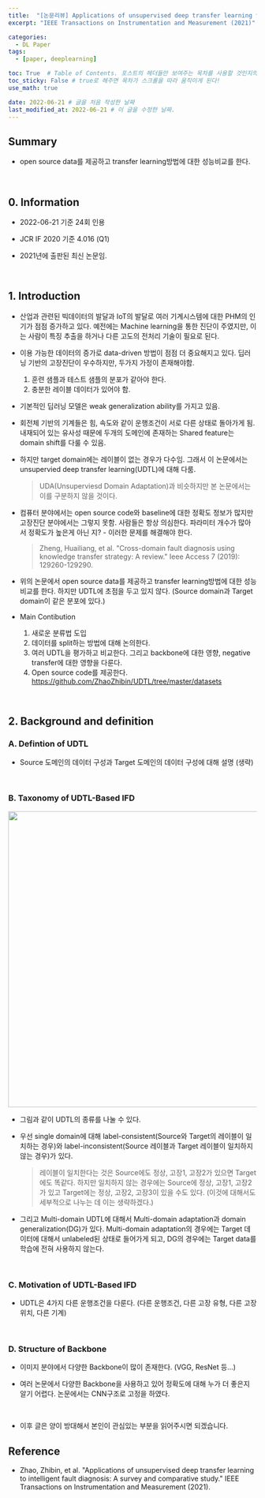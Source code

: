 ```yaml
---
title:  "[논문리뷰] Applications of unsupervised deep transfer learning to intelligent fault diagnosis: A survey and comparative study"
excerpt: "IEEE Transactions on Instrumentation and Measurement (2021)"

categories:
  - DL Paper
tags:
  - [paper, deeplearning]

toc: True  # Table of Contents. 포스트의 헤더들만 보여주는 목차를 사용할 것인지의 여부. ture 로 해주면 포스트의 목차가 보이게 된다.
toc_sticky: False # true로 해주면 목차가 스크롤을 따라 움직이게 된다!
use_math: true

date: 2022-06-21 # 글을 처음 작성한 날짜
last_modified_at: 2022-06-21 # 이 글을 수정한 날짜.
---
```


## Summary

- open source data를 제공하고 transfer learning방법에 대한 성능비교를 한다.
<br>

## 0. Information

- 2022-06-21 기준 24회 인용

- JCR IF 2020 기준 4.016 (Q1)

- 2021년에 출판된 최신 논문임.
<br>

## 1. Introduction

- 산업과 관련된 빅데이터의 발달과 IoT의 발달로 여러 기계시스템에 대한 PHM의 인기가 점점 증가하고 있다. 예전에는 Machine learning을 통한 진단이 주였지만, 이는 사람이 특징 추출을 하거나 다른 고도의 전처리 기술이 필요로 된다.

- 이용 가능한 데이터의 증가로 data-driven 방법이 점점 더 중요해지고 있다. 딥러닝 기반의 고장진단이 우수하지만, 두가지 가정이 존재해야함.

  1. 훈련 샘플과 테스트 샘플의 분포가 같아야 한다.
  2. 충분한 레이블 데이터가 있어야 함.

- 기본적인 딥러닝 모델은 weak generalization ability를 가지고 있음.

- 회전체 기반의 기계들은 힘, 속도와 같이 운행조건이 서로 다른 상태로 돌아가게 됨. 내재되어 있는 유사성 때문에 두개의 도메인에 존재하는 Shared feature는 domain shift를 다룰 수 있음.

- 하지만 target domain에는 레이블이 없는 경우가 다수임. 그래서 이 논문에서는 unsupervied deep transfer learning(UDTL)에 대해 다룸.
  > UDA(Unsuperviesd Domain Adaptation)과 비슷하지만 본 논문에서는 이를 구분하지 않을 것이다.

- 컴퓨터 분야에서는 open source code와 baseline에 대한 정확도 정보가 많지만 고장진단 분야에서는 그렇지 못함. 사람들은 항상 의심한다. 파라미터 개수가 많아서 정확도가 높은게 아닌 지? - 이러한 문제를 해결해야 한다.
  
  > Zheng, Huailiang, et al. "Cross-domain fault diagnosis using knowledge transfer strategy: A review." Ieee Access 7 (2019): 129260-129290.

- 위의 논문에서 open source data를 제공하고 transfer learning방법에 대한 성능비교를 한다. 하지만 UDTL에 초점을 두고 있지 않다. (Source domain과 Target domain이 같은 분포에 있다.)

- Main Contibution

  1. 새로운 분류법 도입
  2. 데이터를 split하는 방법에 대해 논의한다.
  3. 여러 UDTL을 평가하고 비교한다. 그리고 backbone에 대한 영향, negative transfer에 대한 영향을 다룬다.
  4. Open source code를 제공한다. <https://github.com/ZhaoZhibin/UDTL/tree/master/datasets>
<br>

## 2. Background and definition

### A. Defintion of UDTL

- Source 도메인의 데이터 구성과 Target 도메인의 데이터 구성에 대해 설명 (생략)
<br>

### B. Taxonomy of UDTL-Based IFD

<p align="center">
  <img src="https://user-images.githubusercontent.com/104422044/174751062-578bc48f-1789-475e-9e0d-088f570bd5f9.png" width="600" height="auto">
</p>

- 그림과 같이 UDTL의 종류를 나눌 수 있다.
- 우선 single domain에 대해 label-consistent(Source와 Target의 레이블이 일치하는 경우)와 label-inconsistent(Source 레이블과 Target 레이블이 일치하지 않는 경우)가 있다.

  > 레이블이 일치한다는 것은 Source에도 정상, 고장1, 고장2가 있으면 Target에도 똑같다. 하지만 일치하지 않는 경우에는 Source에 정상, 고장1, 고장2 가 있고 Target에는 정상, 고장2, 고장3이 있을 수도 있다. (이것에 대해서도 세부적으로 나누는 데 이는 생략하겠다.)

- 그리고 Multi-domain UDTL에 대해서 Multi-domain adaptation과 domain generalization(DG)가 있다. Multi-domain adaptation의 경우에는 Target 데이터에 대해서 unlabeled된 상태로 들어가게 되고, DG의 경우에는 Target data를 학습에 전혀 사용하지 않는다.
<br>

### C. Motivation of UDTL-Based IFD

- UDTL은 4가지 다른 운행조건을 다룬다. (다른 운행조건, 다른 고장 유형, 다른 고장 위치, 다른 기계)
<br>

### D. Structure of Backbone

- 이미지 분야에서 다양한 Backbone이 많이 존재한다. (VGG, ResNet 등...)

- 여러 논문에서 다양한 Backbone을 사용하고 있어 정확도에 대해 누가 더 좋은지 알기 어렵다. 논문에서는 CNN구조로 고정을 하였다.
<br>

- 이후 글은 양이 방대해서 본인이 관심있는 부분을 읽어주시면 되겠습니다.

## Reference

- Zhao, Zhibin, et al. "Applications of unsupervised deep transfer learning to intelligent fault diagnosis: A survey and comparative study." IEEE Transactions on Instrumentation and Measurement (2021).
